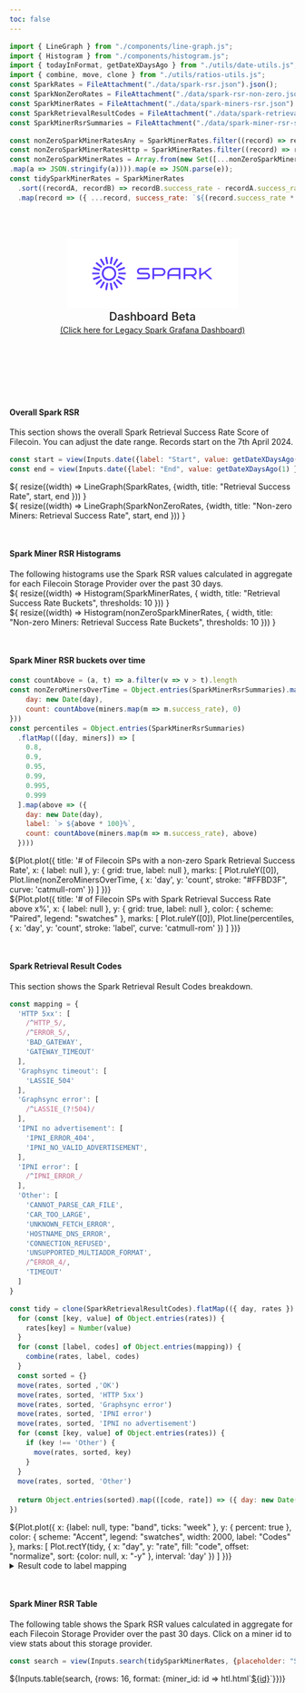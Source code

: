 ```yaml
---
toc: false
---
```



```js
import { LineGraph } from "./components/line-graph.js";
import { Histogram } from "./components/histogram.js";
import { todayInFormat, getDateXDaysAgo } from "./utils/date-utils.js";
import { combine, move, clone } from "./utils/ratios-utils.js";
const SparkRates = FileAttachment("./data/spark-rsr.json").json();
const SparkNonZeroRates = FileAttachment("./data/spark-rsr-non-zero.json").json();
const SparkMinerRates = FileAttachment("./data/spark-miners-rsr.json").json();
const SparkRetrievalResultCodes = FileAttachment("./data/spark-retrieval-result-codes.json").json();
const SparkMinerRsrSummaries = FileAttachment("./data/spark-miner-rsr-summaries.json").json();
```

```js
const nonZeroSparkMinerRatesAny = SparkMinerRates.filter((record) => record.success_rate != 0)
const nonZeroSparkMinerRatesHttp = SparkMinerRates.filter((record) => record.success_rate_http != 0)
const nonZeroSparkMinerRates = Array.from(new Set([...nonZeroSparkMinerRatesAny,...nonZeroSparkMinerRatesHttp ]
.map(a => JSON.stringify(a)))).map(e => JSON.parse(e));
const tidySparkMinerRates = SparkMinerRates
  .sort((recordA, recordB) => recordB.success_rate - recordA.success_rate)
  .map(record => ({ ...record, success_rate: `${(record.success_rate * 100).toFixed(2)}%`}))
```

<div class="hero">
  <body><img src="media/spark-logomark-blue-with-bbox.png" alt="Spark Logo" width="300" /><body>
    <h2>Dashboard Beta</h2>
    <body><a href="https://filspark.com/dashboard" target="_blank" rel="noopener noreferrer">(Click here for Legacy Spark Grafana Dashboard)</a><body>
</div>

<h4>Overall Spark RSR</h4>
<body>This section shows the overall Spark Retrieval Success Rate Score of Filecoin. You can adjust the date range. Records start on the 7th April 2024.</body>

```js
const start = view(Inputs.date({label: "Start", value: getDateXDaysAgo(180) }));
const end = view(Inputs.date({label: "End", value: getDateXDaysAgo(1) }));
```



<div class="grid grid-cols-2" style="grid-auto-rows: 500px;">
  <div class="card">${
    resize((width) => LineGraph(SparkRates, {width, title: "Retrieval Success Rate", start, end }))
  }</div>
  <div class="card">${
    resize((width) => LineGraph(SparkNonZeroRates, {width, title: "Non-zero Miners: Retrieval Success Rate", start, end }))
  }</div>
</div>

<div class="divider"></div>



<h4>Spark Miner RSR Histograms</h4>
<body>The following histograms use the Spark RSR values calculated in aggregate for each Filecoin Storage Provider over the past 30 days.</body>


<div class="grid grid-cols-2" style="grid-auto-rows: 500px;">
  <div class="card">${
    resize((width) => Histogram(SparkMinerRates, { width, title: "Retrieval Success Rate Buckets", thresholds: 10 }))
  }</div>
  <div class="card">${
    resize((width) => Histogram(nonZeroSparkMinerRates, { width, title: "Non-zero Miners: Retrieval Success Rate Buckets", thresholds: 10 }))
  }</div>
</div>

<div class="divider"></div>

<h4>Spark Miner RSR buckets over time</h4>
<body></body>

```js
const countAbove = (a, t) => a.filter(v => v > t).length
const nonZeroMinersOverTime = Object.entries(SparkMinerRsrSummaries).map(([day, miners]) => ({
    day: new Date(day),
    count: countAbove(miners.map(m => m.success_rate), 0)
}))
const percentiles = Object.entries(SparkMinerRsrSummaries)
  .flatMap(([day, miners]) => [
    0.8,
    0.9,
    0.95,
    0.99,
    0.995,
    0.999
  ].map(above => ({
    day: new Date(day),
    label: `> ${above * 100}%`,
    count: countAbove(miners.map(m => m.success_rate), above)
  })))
```

<div class="grid grid-cols-2" style="grid-auto-rows: 500px;">
  <div class="card">
      ${Plot.plot({
      title: '# of Filecoin SPs with a non-zero Spark Retrieval Success Rate',
      x: { label: null },
      y: { grid: true, label: null },
      marks: [
        Plot.ruleY([0]),
        Plot.line(nonZeroMinersOverTime, {
          x: 'day',
          y: 'count',
          stroke: "#FFBD3F",
          curve: 'catmull-rom'
        })
      ]
    })}
  </div>
  <div class="card">
    ${Plot.plot({
      title: '# of Filecoin SPs with Spark Retrieval Success Rate above x%',
      x: { label: null },
      y: { grid: true, label: null },
      color: {
        scheme: "Paired",
        legend: "swatches"
      },
      marks: [
        Plot.ruleY([0]),
        Plot.line(percentiles, {
          x: 'day',
          y: 'count',
          stroke: 'label',
          curve: 'catmull-rom'
        })
      ]
    })}
  </div>
</div>

<div class="divider"></div>

<h4>Spark Retrieval Result Codes</h4>
<body>This section shows the Spark Retrieval Result Codes breakdown.</body>

```js
const mapping = {
  'HTTP 5xx': [
    /^HTTP_5/,
    /^ERROR_5/,
    'BAD_GATEWAY',
    'GATEWAY_TIMEOUT'
  ],
  'Graphsync timeout': [
    'LASSIE_504'
  ],
  'Graphsync error': [
    /^LASSIE_(?!504)/
  ],
  'IPNI no advertisement': [
    'IPNI_ERROR_404',
    'IPNI_NO_VALID_ADVERTISEMENT',
  ],
  'IPNI error': [
    /^IPNI_ERROR_/
  ],
  'Other': [
    'CANNOT_PARSE_CAR_FILE',
    'CAR_TOO_LARGE',
    'UNKNOWN_FETCH_ERROR',
    'HOSTNAME_DNS_ERROR',
    'CONNECTION_REFUSED',
    'UNSUPPORTED_MULTIADDR_FORMAT',
    /^ERROR_4/,
    'TIMEOUT'
  ]
}
```

```js
const tidy = clone(SparkRetrievalResultCodes).flatMap(({ day, rates }) => {
  for (const [key, value] of Object.entries(rates)) {
    rates[key] = Number(value)
  }
  for (const [label, codes] of Object.entries(mapping)) {
    combine(rates, label, codes)
  }
  const sorted = {}
  move(rates, sorted ,'OK')
  move(rates, sorted, 'HTTP 5xx')
  move(rates, sorted, 'Graphsync error')
  move(rates, sorted, 'IPNI error')
  move(rates, sorted, 'IPNI no advertisement')
  for (const [key, value] of Object.entries(rates)) {
    if (key !== 'Other') {
      move(rates, sorted, key)
    }
  }
  move(rates, sorted, 'Other')

  return Object.entries(sorted).map(([code, rate]) => ({ day: new Date(day), code, rate }))
})
```

<div class="grid grid-cols-2" style="grid-auto-rows: 500px;">
  <div class="card">
    ${Plot.plot({
      x: {label: null, type: "band", ticks: "week" },
      y: {
        percent: true
      },
      color: {
        scheme: "Accent",
        legend: "swatches",
        width: 2000,
        label: "Codes"
      },
      marks: [
        Plot.rectY(tidy, {
          x: "day",
          y: "rate",
          fill: "code",
          offset: "normalize",
          sort: {color: null, x: "-y" },
          interval: 'day'
        })
      ]
    })}
  </div>
</div>

<details>
<summary>Result code to label mapping</summary>
<pre>
${JSON.stringify(
  mapping,
  (key, value) => {
    return value instanceof RegExp
      ? value.toString()
      : value
  },
  2
)}
</pre>
</details>


<div class="divider"></div>

<h4>Spark Miner RSR Table</h4>
<body>The following table shows the Spark RSR values calculated in aggregate for each Filecoin Storage Provider over the past 30 days. Click on a miner id to view stats about this storage provider.</body>

```js
const search = view(Inputs.search(tidySparkMinerRates, {placeholder: "Search Storage Providers…"}));
```

<div class="card" style="padding: 0;">
  ${Inputs.table(search, {rows: 16, format: {miner_id: id => htl.html`<a href=./provider/${id} target=_blank>${id}</a>`}})}
</div>

<style>

.hero {
  display: flex;
  flex-direction: column;
  align-items: center;
  font-family: var(--sans-serif);
  margin: 4rem 0 8rem;
  text-wrap: balance;
  text-align: center;
}

.hero h1 {
  margin: 1rem 0;
  padding: 1rem 0;
  max-width: none;
  font-size: 14vw;
  font-weight: 900;
  line-height: 1;
  background: linear-gradient(30deg, var(--theme-foreground-focus), currentColor);
  -webkit-background-clip: text;
  -webkit-text-fill-color: transparent;
  background-clip: text;
}

.hero h2 {
  margin: 0;
  max-width: 34em;
  font-size: 20px;
  font-style: initial;
  font-weight: 500;
  line-height: 1.5;
  color: var(--theme-foreground-muted);
}

.divider {
  margin: 50px;
}

@media (min-width: 640px) {
  .hero h1 {
    font-size: 90px;
  }
}

</style>
